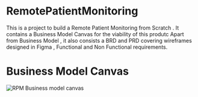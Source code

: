 # RemotePatientMonitoring
This is a project to build a Remote Patient Monitoring from Scratch . 
It contains a Business Model Canvas for the viability of this produtc
Apart from Business Model , it also consists a BRD and PRD covering wireframes designed in Figma , Functional and Non Functional requirements. 

# Business Model Canvas 

![RPM Business model canvas](https://github.com/inder087/RemotePatientMonitoring/assets/44803237/39967b6c-bf95-4e70-ac08-fdbfa5bcf481)

